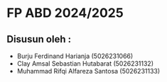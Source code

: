 # FP ABD 2024/2025
## Disusun oleh :

- Burju Ferdinand Harianja		      (5026231066)
- Clay Amsal Sebastian Hutabarat	  (5026231132)
- Muhammad Rifqi Alfareza Santosa	(5026231133)

